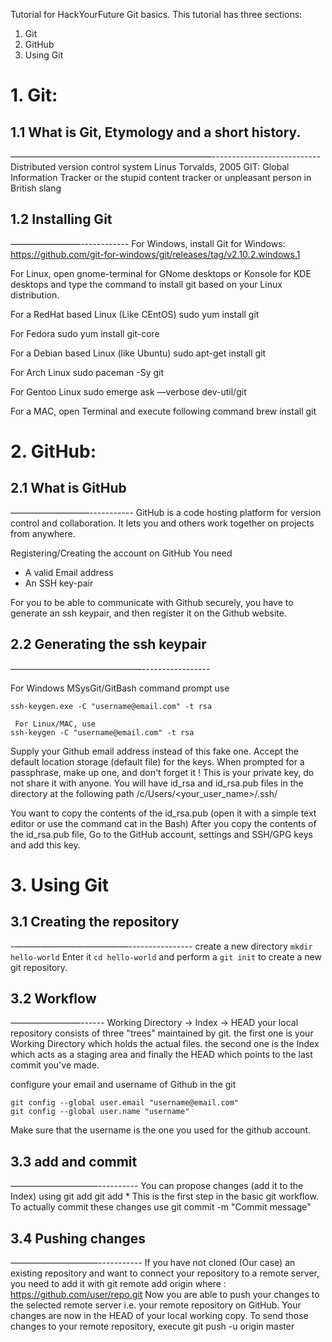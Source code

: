 Tutorial for HackYourFuture Git basics. This tutorial has three sections:
1. Git
2. GitHub
3. Using Git

# 1. Git: 

## 1.1 What is Git, Etymology and a short history.
———————————————————————---------------------------
Distributed version control system
Linus Torvalds, 2005
GIT: Global Information Tracker or the stupid content tracker or unpleasant person in British slang

## 1.2 Installing Git
 ————————------------
 For Windows,
 install Git for Windows:
 https://github.com/git-for-windows/git/releases/tag/v2.10.2.windows.1

 For Linux, open gnome-terminal for GNome desktops  or Konsole for KDE desktops and type the command to install git based on your Linux distribution. 

 For a RedHat based Linux (Like CEntOS)
 sudo yum install git

 For Fedora
 sudo yum install git-core

 For a Debian based Linux (like Ubuntu)
 sudo apt-get install git 

 For Arch Linux
 sudo paceman -Sy git

 For Gentoo Linux
 sudo emerge ask —verbose dev-util/git

 For a MAC, open Terminal and execute following command
 brew install git

# 2. GitHub: 

## 2.1 What is GitHub 
 —————————-----------
 GitHub is a code hosting platform for version control and collaboration. It lets you and others work together on projects from anywhere.

 Registering/Creating the account on GitHub
 You need
* A valid Email address
* An SSH key-pair

 For you to be able to communicate with Github securely, you have to generate an ssh keypair, and then register it on the Github website.

## 2.2 Generating the ssh keypair
 ———————————————-----------------

 For Windows MSysGit/GitBash command prompt use
```
ssh-keygen.exe -C "username@email.com" -t rsa
```

```
 For Linux/MAC, use
ssh-keygen -C "username@email.com" -t rsa
```

Supply your Github email address instead of this fake one. 
Accept the default location storage (default file) for the keys. When prompted for a passphrase, make up one, and don't forget it ! This is your private key, do not share it with anyone.
You will have id_rsa and id_rsa.pub files in the directory at the following path /c/Users/<your_user_name>/.ssh/

 You want to copy the contents of the id_rsa.pub (open it with a simple text editor or use the command cat in the Bash)
 After you copy the contents of the id_rsa.pub file, Go to the GitHub account, settings and SSH/GPG keys and add this key.


# 3. Using Git

## 3.1 Creating the repository
-—————————————----------------
 create a new directory
 `mkdir hello-world`
 Enter it 
 `cd hello-world`
 and perform a 
 `git init`
 to create a new git repository.

## 3.2 Workflow
 ————————------
 Working Directory -> Index -> HEAD
 your local repository consists of three "trees" maintained by git. the first one is your Working Directory which holds the actual files. the second one is the Index which acts as a staging area and finally the HEAD which points to the last commit you've made.

 configure your email and username of Github in the git
 ```
 git config --global user.email "username@email.com"
 git config --global user.name "username"
```

 Make sure that the username is the one you used for the github account.

## 3.3 add and commit
 ——————————----------
 You can propose changes (add it to the Index) using
 git add <filename>
 git add *
 This is the first step in the basic git workflow. To actually commit these changes use
 git commit -m "Commit message"

## 3.4 Pushing changes
 ——————————-----------
 If you have not cloned (Our case) an existing repository and want to connect your repository to a remote server, you need to add it with
 git remote add origin <server>
 where
 <server> : https://github.com/user/repo.git
 Now you are able to push your changes to the selected remote server i.e. your remote repository on GitHub.
 Your changes are now in the HEAD of your local working copy. To send those changes to your remote repository, execute 
 git push -u origin master


